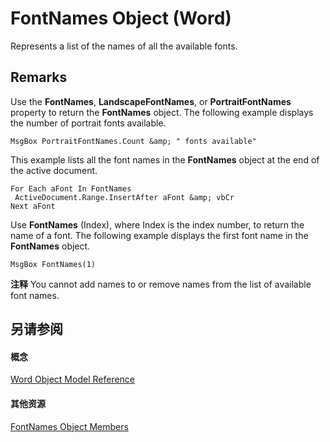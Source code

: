 
# FontNames Object (Word)

Represents a list of the names of all the available fonts.


## Remarks

Use the  **FontNames**, **LandscapeFontNames**, or **PortraitFontNames** property to return the **FontNames** object. The following example displays the number of portrait fonts available.


```
MsgBox PortraitFontNames.Count &amp; " fonts available"
```

This example lists all the font names in the  **FontNames** object at the end of the active document.




```
For Each aFont In FontNames 
 ActiveDocument.Range.InsertAfter aFont &amp; vbCr 
Next aFont
```

Use  **FontNames** (Index), where Index is the index number, to return the name of a font. The following example displays the first font name in the **FontNames** object.




```
MsgBox FontNames(1)
```


 **注释**  You cannot add names to or remove names from the list of available font names.


## 另请参阅


#### 概念


[Word Object Model Reference](be452561-b436-bb9b-6f94-3faa9a74a6fd.md)
#### 其他资源


[FontNames Object Members](http://msdn.microsoft.com/library/ce7a2155-3158-04e8-ea9e-00787036ce85%28Office.15%29.aspx)